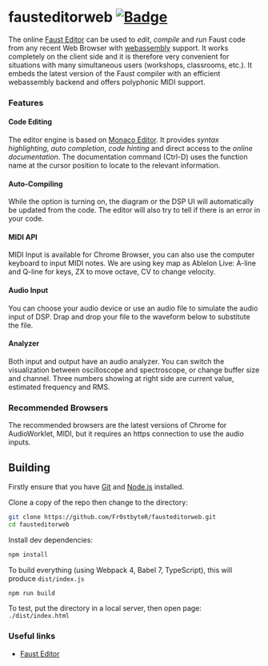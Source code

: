 # fausteditorweb [![Badge](https://img.shields.io/badge/link-996.icu-%23FF4D5B.svg?style=flat-square)](https://996.icu/#/en_US)

The online [Faust Editor](https://fr0stbyter.github.io/fausteditorweb/dist) can be used to _edit_, _compile_ and _run_ Faust code from any recent Web Browser with [webassembly](http://webassembly.org) support. It works completely on the client side and it is therefore very convenient for situations with many simultaneous users (workshops, classrooms, etc.). It embeds the latest version of the Faust compiler with an efficient webassembly backend and offers polyphonic MIDI support.

### Features

#### Code Editing
The editor engine is based on [Monaco Editor](https://microsoft.github.io/monaco-editor/). It provides _syntax highlighting_, _auto completion_, _code hinting_ and direct access to the _online documentation_. The documentation command (Ctrl-D) uses the function name at the cursor position to locate to the relevant information.

#### Auto-Compiling
While the option is turning on, the diagram or the DSP UI will automatically be updated from the code. The editor will also try to tell if there is an error in your code. 

#### MIDI API
MIDI Input is available for Chrome Browser, you can also use the computer keyboard to input MIDI notes. We are using key map as Ablelon Live: A-line and Q-line for keys, ZX to move octave, CV to change velocity.

#### Audio Input
You can choose your audio device or use an audio file to simulate the audio input of DSP. Drap and drop your file to the waveform below to substitute the file. 

#### Analyzer
Both input and output have an audio analyzer. You can switch the visualization between oscilloscope and spectroscope, or change buffer size and channel. Three numbers showing at right side are current value, estimated frequency and RMS.

### Recommended Browsers

The recommended browsers are the latest versions of Chrome for AudioWorklet, MIDI, but it requires an https connection to use the audio inputs.

## Building

Firstly ensure that you have [Git](https://git-scm.com/downloads) and [Node.js](https://nodejs.org/) installed.

Clone a copy of the repo then change to the directory:

```bash
git clone https://github.com/Fr0stbyteR/fausteditorweb.git
cd fausteditorweb
```
Install dev dependencies:

```bash
npm install
```

To build everything (using Webpack 4, Babel 7, TypeScript), this will produce `dist/index.js`
```bash
npm run build
```

To test, put the directory in a local server, then open page: `./dist/index.html`

### Useful links

- [Faust Editor](https://fr0stbyter.github.io/fausteditorweb/dist)
